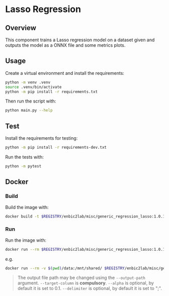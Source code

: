 # Lasso Regression

## Overview
This component trains a Lasso regression model on a dataset given and outputs the model as a ONNX file and some metrics plots.

## Usage
Create a virtual environment and install the requirements:

```sh
python -m venv .venv
source .venv/bin/activate
python -m pip install -r requirements.txt
```

Then run the script with:
```sh
python main.py --help
```

## Test
Install the requirements for testing:
```sh
python -m pip install -r requirements-dev.txt
```
Run the tests with:

```sh
python -m pytest
```
## Docker

### Build
Build the image with:

```sh
docker build -t $REGISTRY/enbic2lab/misc/generic_regression_lasso:1.0.1 .
```

### Run
Run the image with:

```sh
docker run --rm $REGISTRY/enbic2lab/misc/generic_regression_lasso:1.0.1 --help
```

e.g.
```sh
docker run --rm -v $(pwd)/data:/mnt/shared/ $REGISTRY/enbic2lab/misc/generic_regression_lasso:1.0.1 --filepath-train /mnt/shared/train.csv --filepath-test /mnt/shared/test.csv --delimiter ";" --target-column "column A" --alpha 0.25
```
> The output file path may be changed using the `--output-path` argument.
> `--target-column` is **compulsory**.
> `--alpha` is optional, by default it is set to 0.1.
> `--delimiter` is optional, by default it is set to ";".
